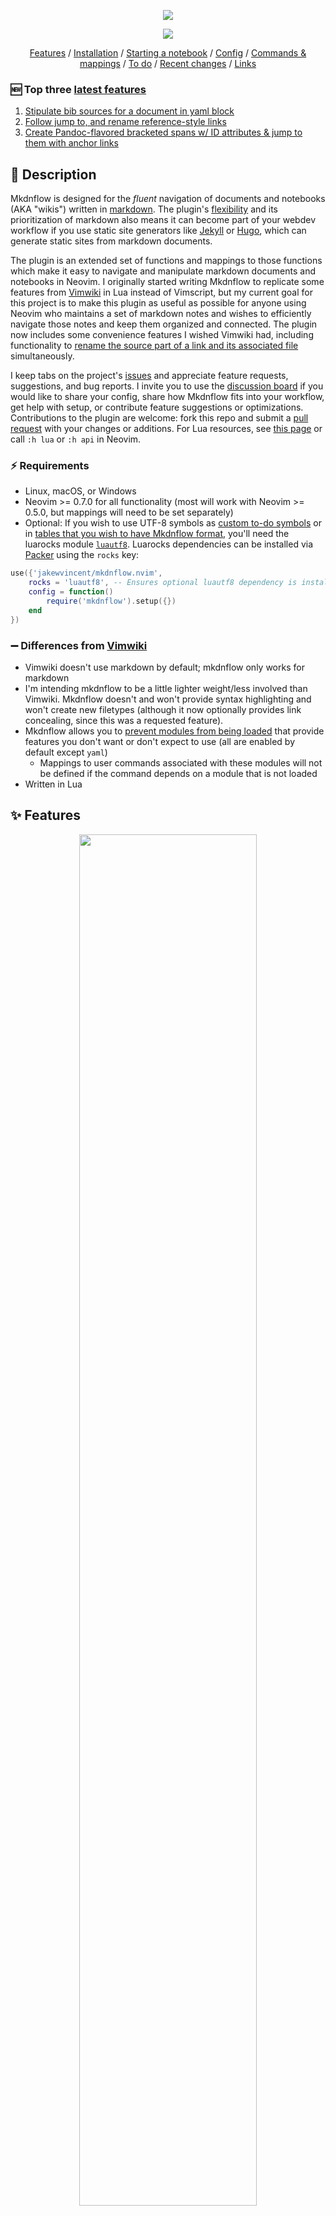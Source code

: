 <p align=center>
<img src="assets/logo/mkdnflow_logo.png">
</p>
<p align=center><img src="https://camo.githubusercontent.com/dba3dd4ec5c0640974a4dad6acdef2e5fe9ef9eee3160ff309aa40dcb091b956/68747470733a2f2f696d672e736869656c64732e696f2f62616467652f6c75612d2532333243324437322e7376673f267374796c653d666c6174266c6f676f3d6c7561266c6f676f436f6c6f723d7768697465"></p>
<p align=center>
   <a href="#-features">Features</a> / <a href="#-installation-and-usage">Installation</a> / <a href="#-starting-a-notebook">Starting a notebook</a> / <a href="#%EF%B8%8F-configuration">Config</a> / <a href="#-commands-and-default-mappings">Commands & mappings</a> / <a href="#%EF%B8%8F-to-do">To do</a> / <a href="#-recent-changes">Recent changes</a> / <a href="#-links">Links</a>
</p>

### 🆕 Top three [latest features](#-recent-changes)
1. [Stipulate bib sources for a document in yaml block](#-yaml-block-parsing)
2. [Follow jump to, and rename reference-style links](#markdown-or-wiki-link-styles)
3. [Create Pandoc-flavored bracketed spans w/ ID attributes & jump to them with anchor links](#create-customize-and-destroy-links)

## 📝 Description

Mkdnflow is designed for the *fluent* navigation of documents and notebooks (AKA "wikis") written in [markdown](https://markdownguide.org). The plugin's [flexibility](#customizable-link-interpretation) and its prioritization of markdown also means it can become part of your webdev workflow if you use static site generators like [Jekyll](https://jekyllrb.com) or [Hugo](https://gohugo.io), which can generate static sites from markdown documents.

The plugin is an extended set of functions and mappings to those functions which make it easy to navigate and manipulate markdown documents and notebooks in Neovim. I originally started writing Mkdnflow to replicate some features from [Vimwiki](https://github.com/vimwiki/vimwiki) in Lua instead of Vimscript, but my current goal for this project is to make this plugin as useful as possible for anyone using Neovim who maintains a set of markdown notes and wishes to efficiently navigate those notes and keep them organized and connected. The plugin now includes some convenience features I wished Vimwiki had, including functionality to [rename the source part of a link and its associated file](#rename-link-sources-and-files-simultaneously) simultaneously.

I keep tabs on the project's [issues](https://github.com/jakewvincent/mkdnflow.nvim/issues) and appreciate feature requests, suggestions, and bug reports. I invite you to use the [discussion board](https://github.com/jakewvincent/mkdnflow.nvim/discussions) if you would like to share your config, share how Mkdnflow fits into your workflow, get help with setup, or contribute feature suggestions or optimizations. Contributions to the plugin are welcome: fork this repo and submit a [pull request](https://github.com/jakewvincent/mkdnflow.nvim/pulls) with your changes or additions. For Lua resources, see [this page](https://neovim.io/doc/lua-resources/) or call `:h lua` or `:h api` in Neovim.

### ⚡ Requirements

* Linux, macOS, or Windows
* Neovim >= 0.7.0 for all functionality (most will work with Neovim >= 0.5.0, but mappings will need to be set separately)
* Optional: If you wish to use UTF-8 symbols as [custom to-do symbols](#to_do-dictionary-like-table) or in [tables that you wish to have Mkdnflow format](#tables-dictionary-like-table), you'll need the luarocks module [`luautf8`](https://luarocks.org/modules/xavier-wang/luautf8). Luarocks dependencies can be installed via [Packer](#initlua) using the `rocks` key:

```lua
use({'jakewvincent/mkdnflow.nvim',
    rocks = 'luautf8', -- Ensures optional luautf8 dependency is installed
    config = function()
        require('mkdnflow').setup({})
    end
})
```

### ➖ Differences from [Vimwiki](https://github.com/vimwiki/vimwiki)

* Vimwiki doesn't use markdown by default; mkdnflow only works for markdown
* I'm intending mkdnflow to be a little lighter weight/less involved than Vimwiki. Mkdnflow doesn't and won't provide syntax highlighting and won't create new filetypes (although it now optionally provides link concealing, since this was a requested feature).
* Mkdnflow allows you to [prevent modules from being loaded](#modules-dictionary-like-table) that provide features you don't want or don't expect to use (all are enabled by default except `yaml`)
    * Mappings to user commands associated with these modules will not be defined if the command depends on a module that is not loaded
* Written in Lua

## ✨ Features

<p align=center>
<a href="https://user-images.githubusercontent.com/45184202/166573700-62cdec3b-a13f-4f9e-9d72-ab2650205042.mp4"><img src="assets/demo/demo.mp4.png" width="75%"></a>
</p>

### Markdown or wiki link styles
* See [links config](#links-dictionary-like-table)
* Markdown link formats recognized:
    * Standard style: `[name](source)`
    * 🆕 [Reference style](https://www.markdownguide.org/basic-syntax#reference-style-links):
        * `[name][label]` followed anywhere in the file by `[label]: source`, where `label` is an integer
        * `source` can optionally be surrounded by `<` and `>`
        * `source` can optionally be followed by a title, following any of the formats specified [here](https://www.markdownguide.org/basic-syntax#reference-style-links)
* Wiki link formats recognized:
    * Source-only wiki links: `[[source]]`
    * Source-left, name-right wiki links: `[[source|name]]`
* Conceal link sources for either link type by enabling conceal in [your config](#-configuration)
    * Markdown-style links are shortened from `[Link](source.md)` to `Link`
    * Wiki-style links are shortened from `[[source|Link]]` to `Link` or from `[[source]]` to `source`
    * NOTE: If you are using the [recently split treesitter parsers for markdown](https://github.com/nvim-treesitter/nvim-treesitter#supported-languages), you do not need to enable conceal through mkdnflow--if you are using markdown-style links. Just make sure you have `markdown` and `markdown_inline` installed and enabled in markdown filetypes, and in your `.vimrc` or `init.lua`, enable conceal (`set conceallevel=2` or `vim.wo.conceallevel = 2`).

### Follow links and citations
* `<CR>` on various kinds of links to "follow" them:
    * `.md` links open in the current window
    * Absolute links or `.md` links relative to home open in the current window but are interpreted with absolute perspective (e.g. `[File](/home/user/file.md)`/`[File](C:\Users\user\file.md)` on Windows, or `[File](~/Documents/file.md)`)
    * Links to a file prefixed with `file:` (e.g. `[My Xournal notes](file:notes.xopp)`) open with the system's default program for that filetype
    * Links to URLs are opened in the default browser
    * Anchor links to headings (🆕 or bracketed spans) in the current file will trigger a jump to that heading or bracketed span.
        * Bracketed spans can have arbitrary ID attributes; if multiple bracketed spans in a file have the same ID attribute, the first will be jumped to. If a bracketed span's ID attribute is identical to that of a heading, the bracketed span will be prioritized since it is explicitly labeled.
        * Headings must start with a hash, and the source part of the anchor link must look like the heading with (a) any spaces between the last hash mark and the beginning of the heading text removed, (b) all other spaces converted to a dash, (c) non-alphanumeric characters removed, (d) strings of multiple hashes converted into a single hash, and (e) all upper-case characters converted to lower-case characters. For example:
            * `## Bills to pay` will be jumped to if the path in the anchor link is `#bills-to-pay`
            * `#### Groceries/other things to buy` will be jumped to if the path in the anchor link is `#groceriesother-things-to-buy`
    * Links to markdown files that include an anchor (e.g. `[Link](grocery_list.md#produce)`) will open the file in the current window and jump to a bracketed span or heading matching the `#` attribute
    * Following a link to a directory (e.g. another notebook) will open a dialogue for you to select which file in the directory to open in the current window
* `<CR>` on citations to open associated files or websites (e.g. `@Chomsky1957`, with or without brackets around it)
    * Specify a path to a [.bib](http://www.bibtex.org/Format/) file in [your config](#default_path-string)—or if `perspective.priority` is `root`, simply place your bib files to be searched in your notebook's root directory.
    * Files are prioritized. If no file is found associated with the citation key, a URL associated with it will be opened. If no URL is found, a DOI is opened. If no DOI is found, whatever is in the `howpublished` field is opened.
    * 🔥 Hot tip: make reaching your contacts via work messaging apps (e.g. Slack) easier by keeping a bib file that associates your contacts' messaging handles with the URL for your direct message thread with that contact. For instance, if you [point the plugin to a bib file](#default_bib_path-string) with the following entry, `<CR>`ing on `@dschrute` in a markdown document would take you to the associated Slack thread.

```bib
@misc{dschrute,
    url={https://dundermifflin.slack.com/archives/P07BFJD82}
}
```

### Customizable link interpretation
* Specify what perspective the plugin-should take when interpreting links to files. There are [three options](#perspective-dictionary-like-table):
    1. Interpret links relative to the first-opened file (default behavior; similar to #3 if your first-opened file is always in the root directory)
    2. Interpret links relative to the file open in the current buffer
    3. Interpret links relative to the root directory of the notebook that the file in the current buffer is a part of. To enable this functionality, set `perspective.priority` to `root` in your config, and pass a file as the value of `perspective.root_tell`. The _tell_ is the name of a single file that can be used to identify the root directory (e.g. `index.md`, `.git`, `.root`, `.wiki_root`, etc.). See [the default config](#%EF%B8%8F-configuration) for how to configure the `perspective` table.
    * Override any of the above settings by specifying a link to a markdown file with an absolute path (one that starts with `/` or `~/`). Links within this file will still receive the relative interpretation, so this is best for references out of the project directory to markdown files without their own dependencies (unless those dependencies are within the project directory).
* Keep your files organized **and** your links simple by customizing link interpretation using an [implicit transformation function](#links-dictionary-like-table).

### Create, customize, and destroy links
* `<CR>` on word under cursor or visual selection to create a notebook-internal link
    * Customizable path text transformations (by default, text is converted to lowercase, spaces are converted to dashes, and the date in YYYY-MM-DD format is prefixed to the filename, separated by an underscore). See the description of the [`links`](#links-dictionary-like-table) config key for customization instructions.
* `<M-CR>` (Alt-Enter) when your cursor is anywhere in a link to destroy it (replace it with the text in [...])
* Create an anchor link if the visual selection starts with `#` 
* 🆕 Tag visually selected spans of text (mapped to `<M-CR>` in visual mode) using the style specified in the [Pandoc `bracketed_spans` extension](https://pandoc.org/MANUAL.html#extension-bracketed_spans) (ID must be assigned with the ID selector—i.e. `#`): `[This is a span]{#important-span}`.
* Create a web link if what's under the cursor is a URL (and move the cursor to enter the link name)
* `ya` on a heading (🆕 or bracketed span) to add a formatted anchor link for the heading to the default register (ready to paste in the current window)
    * `yfa` to do the same, but adding the absolute path of the file before the anchor (for pasting in another buffer)
* Customize how link sources are generated from text using a custom explicit transformation function
    * Adding the following to your setup would result in a link that looks like the following: `[Some text the link was created from](sometextthelinkwascreatedfrom.md)`

```lua
require('mkdnflow').setup({
    links = {
        transform_explicit = function(text)
            -- Make lowercase, remove spaces, and reverse the string
            return string.lower(text:gsub(' ', ''))
        end
    }
})
```

### Jump to links, headings
* `<Tab>` and `<S-Tab>` jump to the next and previous links in the file 
* `]]` and `[[` jump to the next and previous headings in the file
* "Wrap" back to the beginning/end of the file when jumping with a [config setting](#wrap-boolean)

### Create missing directories
* If a link goes to a file in a directory that doesn't exist, it can optionally [be created](#create_dirs-boolean)

### Rename link sources and files simultaneously
* Use built-in dialog triggered by `MkdnMoveSource` (mapped to `<F2>` by default) to rename a link's source *and rename/move the linked file* simultaneously
    * [Perspective](#customizable-link-interpretation), [implicit extensions](#links-dictionary-like-table), and custom [implicit transformations](#links-dictionary-like-table) are all taken into account when moving the linked file
    * The dialog will confirm the details of the changes for you to approve/reject before taking any action
    * 🆕 When a reference-style link is renamed, the reference line will be found and renamed accordingly without moving the cursor

### Backward and forward navigation through buffers
* `<BS>` to go **backward** (to the previous file/buffer opened in the current window, like clicking the back button in a web browser)
* `<Del>` to go **forward** (to the subsequent file/buffer opened in the current window, like clicking the forward button in a web browser)

### Keybindings
* Easy-to-remember [default keybindings](#-commands-and-default-mappings) that activate only in markdown files (and/or other filetypes you specify in the `filetypes` config table)
* [Customize keybindings](#mappings-dictionary-like-table) individually or [disable them altogether](#modules-dictionary-like-table) by disabling the `maps` module)

### Manipulate headings
* Increase/decrease heading levels (mapped to `+`/`-` by default). **Note**: *Increasing* the heading means increasing it in importance (i.e. making it bigger or more prominent when converted to HTML and rendered in a browser), which counterintuitively means *removing* a hash symbol.

### Section folding
* 🆕 Fold a section using `<CR>` in normal mode if the cursor is on the heading of the section
    * Unfold a folded section using `<CR>` or `<leader>F` (both are default mappings; the former maps to a wrapper function that will follow links if the cursor is not on a fold or section heading; the latter is mapped specifically to `:MkdnUnfoldSection<CR>`)
    * If you wish to create a link in a heading (normally done with `<CR>`), you'll need to do so by making a visual selection of the text you wish to create a link from and then hitting `<CR>`, or otherwise disabling the mapping for `MkdnEnter` and mapping `MkdnFollowLink` to `<CR>` in visual and normal modes.
* 🆕 Fold the section the cursor is currently in—even if the cursor is not on the heading—using `<leader>f`

### Lists
* Toggle the status of a to-do list item on the current line (mapped to `<C-Space>` by default). Using the default settings, toggling will result in the following changes. To-do symbols [can be customized](#to_do-dictionary-like-table) (make sure to use the [luautf8 luarock dependency](#if-you-wish-to-use-custom-utf-8-to-do-symbols-add-the-luautf8-luarock-dependency) if you want to use utf8 to-do symbols).
    * `* [ ] ...` → `* [-] ...`
    * `* [-] ...` → `* [X] ...`
    * `* [X] ...` → `* [ ] ...`
* Toggle multiple to-do items at once by selecting the lines to toggle in (simple) visual mode (mapped to `<C-Space>` by default)
* Create to-do items from plain unordered or ordered lists by toggling a non-to-do-list item (`<C-Space>` by default)
* Automatically update any parent to-dos when child to-dos are toggled.
    * When all child to-dos have been marked complete, the parent is marked complete
    * When at least one child to-do has been marked in-progress, the parent to-do is marked in-progress
    * When a parent to-do is marked complete and one child to-do is reverted to not-yet-started or in-progress, the parent to-do is marked in-progress
    * When a parent to-do is marked complete or in-progress and all child to-dos have been reverted to not-yet-started, the parent to-do is marked not-yet-started.
* Update numbering for the list the cursor is currently on
    * `<leader>nn` (default mapping) or `:MkdnUpdateNumbering 0<CR>`, e.g., if you want to start numbering at 0
* Smart(er) behavior when `<CR>`ing in lists (NOTE: currently not enabled by default. See below.)
    * NOTE: The following functionality is disabled by default in case some find it intrusive. To enable the functionality, remap `<CR>` in insert mode (see the following code block).
    * In unordered lists: Add another bullet on the next line, unless the current list item is empty, in which case it will be erased
    * In ordered lists: Add another item on the next line (keeping numbering updated), unless the current item is empty, in which case it will be erased
    * In unordered and ordered to-do lists: Add another to-do item on the next line, unless the current to-do is empty, in which case it will be replaced with a simple (non-to-do) list item
    * Automatically indent a new list item when the current one ends in a colon
    * Demote empty indented list items by reducing the indentation by one level
* Add new list items using the list type of the current line without any of the fancy stuff listed above (see [MkdnExtendList](#-commands-and-default-mappings))

```lua
require('mkdnflow').setup({
    mappings = {
        MkdnEnter = {{'i', 'n', 'v'}, '<CR>'} -- This monolithic command has the aforementioned
            -- insert-mode-specific behavior and also will trigger row jumping in tables. Outside
            -- of lists and tables, it behaves as <CR> normally does.
        -- MkdnNewListItem = {'i', '<CR>'} -- Use this command instead if you only want <CR> in
            -- insert mode to add a new list item (and behave as usual outside of lists).
    }
})
```

### Tables
* 🆕 Create a markdown table of `x` columns and `y` rows with `:MkdnTable x y`. Table headers are added automatically; to exclude headers, use `:MkdnTable x y noh`
* 🆕 Format existing tables with `:MkdnTableFormat`
    * Make sure you have the `luautf8` rock installed if you want to format tables containing non-ascii symbols!
* 🆕 Jump forward and backward between cells (mapped to `<Tab>` and `<S-Tab>` in insert mode by default)
* 🆕 Jump forward and backward between rows (the latter is mapped to `<M-CR>` in insert mode by default; jumping forward is not mapped to anything by default; see `MkdnEnter` or `MkdnTableNextRow` in [default mappings](#-commands-and-default-mappings))
* 🆕 Optionally trim extra whitespace from a cell when formatting (see [config options](#-configuration))
* 🆕 Optionally disable formatting when moving cells
* 🆕 Add new rows or columns (before or after the current row/cell; see [default mappings](#-commands-and-default-mappings))

<p align=center><strong>More coming soon! I use this plugin daily for work have been regularly adding new features for my use cases. Please share ideas and feature requests by <a href="https://github.com/jakewvincent/mkdnflow.nvim/issues">creating an issue</a>.</strong></p>

### 🆕 Disable unused modules
* Individually disable any of the modules that enable all of the above functionality (see [`modules` config option descriptions](#modules-dictionary-like-table))
    * Prevents the module from being loaded (rather than simply disabling the functionality the module provides)
    * Disabling a module prevents mappings to commands that are dependent on that module from being defined

### 🆕 YAML block parsing
* Use YAML blocks at the very top of a markdown document to specify certain settings on a by-file basis:
    * Paths to bib files (must be absolute paths):
        * Specify as a string or a list (see examples of each below)

Specify one bib source:
```markdown
---
bib: /home/user/Documents/Library/library.bib
---
```

Specify multiple bib sources:
```markdown
---
bib:
  - /home/user/Documents/Library/library.bib
  - /home/user/Projects/special_project/refs.bib
---
```

## 📦 Installation and usage

### init.lua
<details>
<summary>Install with Packer</summary><p>

```lua
use({'jakewvincent/mkdnflow.nvim',
     config = function()
        require('mkdnflow').setup({
            -- Config goes here; leave blank for defaults
        })
     end
})
```

#### If you wish to use custom UTF-8 to-do symbols, add the luautf8 luarock dependency

```lua
use({'jakewvincent/mkdnflow.nvim',
     rocks = 'luautf8',
     config = function()
        require('mkdnflow').setup({
            -- Config goes here; leave blank for defaults
        })
     end
})
```

</p></details>

<details>
<summary>Install with Paq</summary><p>

```lua
require('paq')({
    -- Your other plugins;
    'jakewvincent/mkdnflow.nvim';
    -- Your other plugins;
})

-- Include the setup function somewhere else in your init.lua/vim file, or the
-- plugin won't activate itself:

require('mkdnflow').setup({
    -- Config goes here; leave blank for defaults
})
```

</p></details>

### init.vim
<details>
<summary>Install with Vim-Plug, NeoBundle, Vundle, Pathogen, or Dein</summary><p>

```vim
" Vim-Plug
Plug 'jakewvincent/mkdnflow.nvim'

" NeoBundle
NeoBundle 'jakewvincent/mkdnflow.nvim'

" Vundle
Bundle 'jakewvincent/mkdnflow.nvim'

" Pathogen
git clone https://github.com/jakewvincent/mkdnflow.nvim.git ~/.vim/bundle/mkdownflow.nvim

" Dein
call dein#add('jakewvincent/mkdnflow.nvim')

" Include the setup function somewhere else in your init.vim file, or the
" plugin won't activate itself:
lua << EOF
require('mkdnflow').setup({
    -- Config goes here; leave blank for defaults
})
EOF
```

</p></details>

### ❗ Caveats/warnings

All functionality of the plugin should now work on all operating systems, including Windows! However, since I don't use Windows on my daily driver, there may be edge cases that cause trouble. Please file an issue if anything comes up.

### 🏁 Starting a notebook

As long as you successfully installed Mkdnflow, you don't need to do anything special to start using the plugin. All of the plugin's features will be enabled for any markdown file (or for any filetype you specify under the `filetypes` config key). If you would like to start a notebook (AKA "wiki"), first create a directory for it. If you're using Neovim in the terminal, simply enter `nvim index.md` and start writing. I suggest using `index.md` as a landing page/table of contents that contains links to all other notes in your notebook. If you use such a landing page, try setting `perspective.priority` in your Mkdnflow config to `'root'` and your `perspective.root_tell` to `'index.md'` so that Mkdnflow can identify your notebook's root directory and reliably interpret links relative to this directory.

## ⚙️ Configuration

Currently, the setup function uses the defaults shown below. See the descriptions and non-default options in the [section below the following block](#config-descriptions). **To use these defaults, simply pass no arguments setup function:** `require('mkdnflow').setup()`. To change these settings, specify new values for any of them them in the setup function.

```lua
-- ** DEFAULT SETTINGS; TO USE THESE, PASS NO ARGUMENTS TO THE SETUP FUNCTION **
require('mkdnflow').setup({
    modules = {
        bib = true,
        buffers = true,
        conceal = true,
        cursor = true,
        folds = true,
        links = true,
        lists = true,
        maps = true,
        paths = true,
        tables = true,
        yaml = false
    },
    filetypes = {md = true, rmd = true, markdown = true},
    create_dirs = true,             
    perspective = {
        priority = 'first',
        fallback = 'current',
        root_tell = false,
        nvim_wd_heel = true
    },    
    wrap = false,
    bib = {
        default_path = nil,
        find_in_root = true
    },
    silent = false,
    links = {
        style = 'markdown',
        conceal = false,
        context = 0,
        implicit_extension = nil,
        transform_implicit = false,
        transform_explicit = function(text)
            text = text:gsub(" ", "-")
            text = text:lower()
            text = os.date('%Y-%m-%d_')..text
            return(text)
        end
    },
    to_do = {
        symbols = {' ', '-', 'X'},
        update_parents = true,
        not_started = ' ',
        in_progress = '-',
        complete = 'X'
    },
    tables = {
        trim_whitespace = true,
        format_on_move = true,
        auto_extend_rows = false,
        auto_extend_cols = false
    },
    yaml = {
        bib = { override = false }
    },
    mappings = {
        MkdnEnter = {{'n', 'v'}, '<CR>'},
        MkdnTab = false,
        MkdnSTab = false,
        MkdnNextLink = {'n', '<Tab>'},
        MkdnPrevLink = {'n', '<S-Tab>'},
        MkdnNextHeading = {'n', ']]'},
        MkdnPrevHeading = {'n', '[['},
        MkdnGoBack = {'n', '<BS>'},
        MkdnGoForward = {'n', '<Del>'},
        MkdnFollowLink = false, -- see MkdnEnter
        MkdnDestroyLink = {'n', '<M-CR>'},
        MkdnTagSpan = {'v', '<M-CR>'},
        MkdnMoveSource = {'n', '<F2>'},
        MkdnYankAnchorLink = {'n', 'ya'},
        MkdnYankFileAnchorLink = {'n', 'yfa'},
        MkdnIncreaseHeading = {'n', '+'},
        MkdnDecreaseHeading = {'n', '-'},
        MkdnToggleToDo = {{'n', 'v'}, '<C-Space>'},
        MkdnNewListItem = false,
        MkdnNewListItemBelowInsert = {'n', 'o'},
        MkdnNewListItemAboveInsert = {'n', 'O'},
        MkdnExtendList = false,
        MkdnUpdateNumbering = {'n', '<leader>nn'},
        MkdnTableNextCell = {'i', '<Tab>'},
        MkdnTablePrevCell = {'i', '<S-Tab>'},
        MkdnTableNextRow = false,
        MkdnTablePrevRow = {'i', '<M-CR>'},
        MkdnTableNewRowBelow = {'n', '<leader>ir'},
        MkdnTableNewRowAbove = {'n', '<leader>iR'},
        MkdnTableNewColAfter = {'n', '<leader>ic'},
        MkdnTableNewColBefore = {'n', '<leader>iC'},
        MkdnFoldSection = {'n', '<leader>f'},
        MkdnUnfoldSection = {'n', '<leader>F'}
    }
})
```

### Config descriptions
#### `modules` (dictionary-like table)
* Most modules are enabled by default:
    * `modules.bib` (required for [parsing bib files](#follow-links-and-citations) and [following citations](#follow-links-and-citations))
    * `modules.buffers` (required for [backward and forward navigation through buffers](#backward-and-forward-navigation-through-buffers))
    * `modules.conceal` (required if you wish to enable [link concealing](#markdown-or-wiki-link-styles); note that you must declare [`links.conceal` as `true`](#links-dictionary-like-table) in addition to leaving this module enabled [it is enabled by default] if you wish to conceal links)
    * `modules.cursor` (required for [jumping to links and headings](#jump-to-links-headings); [yanking anchor links](#create-customize-and-destroy-links))
    * `modules.folds` (required for [folding by section](#section-folding))
    * `modules.links` (required for [creating and destroying links](#create-customize-and-destroy-links) and [following links](#follow-links-and-citations))
    * `modules.lists` (required for [manipulating lists, toggling to-do list items, etc.](#lists))
    * `modules.maps` (required for [setting mappings via the mappings table](#keybindings); set to `false` if you wish to set mappings outside of the plugin)
    * `modules.paths` (required for [link interpretation](#customizable-link-interpretation) and [following links](#follow-links-and-citations))
    * `modules.tables` (required for [table navigation and formatting](#tables))
* Modules not enabled by default:
    * `modules.yaml` (required for parsing yaml blocks)

#### `create_dirs` (boolean)
* `true`: Directories referenced in a link will be (recursively) created if they do not exist
* `false` No action will be taken when directories referenced in a link do not exist. Neovim will open a new file, but you will get an error when you attempt to write the file.

#### `perspective` (dictionary-like table)
* `perspective.priority` (string): Specifies the priority perspective to take when interpreting link paths
    * `'first'`: Links will be interpreted relative to the first-opened file (when the current instance of Neovim was started)
    * `'current'`: Links will be interpreted relative to the current file
    * `'root'`: Links will be interpreted relative to the root directory of the current notebook (requires `perspective.root_tell` to be specified)
    * `'nvim_wd_heel'`: Changes in perspective will be reflected in the nvim working directory. (In other words, the working directory will "heel" to the plugin's perspective.) This helps ensure (at least) that path completions (if using a completion plugin with support for paths) will be accurate and usable.
* `perspective.fallback` (string): Specifies the backup perspective to take if priority isn't possible (e.g. if it is `'root'` but no root directory is found)
    * `'first'`: (see above)
    * `'current'`: (see above)
    * `'root'`: (see above)
* `perspective.root_tell` (string or boolean)
    * `'<any file name>'`: Any arbitrary filename by which the plugin can uniquely identify the root directory of the current notebook. If `false` is used instead, the plugin will never search for a root directory, even if `perspective.priority` is set to `root`.

#### `filetypes` (dictionary-like table)
* `<any arbitrary filetype extension>` (boolean value)
    * `true`: A matching extension will enable the plugin's functionality for a file with that extension

Note: This functionality references the file's extension. It does not rely on Neovim's filetype recognition. The extension must be provided in lower case because the plugin converts file names to lowercase. Any arbitrary extension can be supplied. Setting an extension to `false` is the same as not including it in the list.

#### `wrap` (boolean)
* `true`: When jumping to next/previous links or headings, the cursor will continue searching at the beginning/end of the file
* `false`: When jumping to next/previous links or headings, the cursor will stop searching at the end/beginning of the file

#### `bib` (dictionary-like table)
* `bib.default_path` (string or `nil`): Specifies a path to a default .bib file to look for citation keys in (need not be in root directory of notebook)
* `bib.find_in_root` (boolean)
    * `true`: When `perspective.priority` is also set to `root` (and a root directory was found), the plugin will search for bib files to reference in the notebook's top-level directory. If `bib.default_path` is also specified, the default path will be appended to the list of bib files found in the top level directory so that it will also be searched.
    * `false`: The notebook's root directory will not be searched for bib files.

#### `silent` (boolean)
* `true`: The plugin will not display any messages in the console except compatibility warnings related to your config
* `false`: The plugin will display messages to the console (all messages from the plugin start with ⬇️ )

#### `links` (dictionary-like table)
* `links.style` (string)
    * `'markdown'`: Links will be expected in the standard markdown format: `[<title>](<source>)`
    * `'wiki'`: Links will be expected in the unofficial wiki-link style, specifically the [title-after-pipe format](https://github.com/jgm/pandoc/pull/7705): `[[<source>|<title>]]`.
* `links.conceal` (boolean)
    * `true`: Link sources and delimiters will be concealed (depending on which link style is selected)
    * `false`: Link sources and delimiters will not be concealed by mkdnflow
* `links.context` (number)
    * `0` (default): When following or jumping to links, assume no link will be split over multiple lines
    * `n` : When following or jumping to links, consider `n` lines before and after a given line (useful if you ever permit links to be interrupted by a hard line break)
* `links.implicit_extension` (string)
    * `<any extension>`: A string that instructs the plugin (a) how to _interpret_ links to files that do not have an extension, and (b) that new links should be created without an explicit extension
* `links.transform_explicit` (function or `false`): A function that transforms the text to be inserted as the source/path of a link when a link is created. Anchor links are not currently customizable. If you want all link paths to be explicitly prefixed with the year, for instance, and for the path to be converted to uppercase, you could provide the following function under this key. (FYI: The previous functionality specified under the `prefix` key has been migrated here to provide greater flexibility.)

```lua
function(input)
    return(string.upper(os.date('%Y-')..input))
end
```

* `links.transform_implicit` (function or `false`): A function that transforms the path of a link immediately before interpretation. It does not transform the actual text in the buffer but can be used to modify link interpretation. For instance, link paths that match a date pattern can be opened in a `journals` subdirectory of your notebook, and all others can be opened in a `pages` subdirectory, using the following function:

```lua
function(input)
    if input:match('%d%d%d%d%-%d%d%-%d%d') then
        return('journals/'..input)
    else
        return('pages/'..input)
    end
end
```

#### `to_do` (dictionary-like table)
* `to_do.symbols` (array-like table): A list of symbols (each no more than one character) that represent to-do list completion statuses. `MkdnToggleToDo` references these when toggling the status of a to-do item. Three are expected: one representing not-yet-started to-dos (default: `' '`), one representing in-progress to-dos (default: `-`), and one representing complete to-dos (default: `X`).
    * NOTE: Native Lua support for UTF-8 characters is limited, so in order to ensure all functionality works as intended if you are using non-ascii to-do symbols, you'll need to install the luarocks module "luautf8".
* `to_do.update_parents` (boolean): Whether parent to-dos' statuses should be updated based on child to-do status changes performed via `MkdnToggleToDo`
    * `true` (default): Parent to-do statuses will be inferred and automatically updated when a child to-do's status is changed
    * `false`: To-do items can be toggled, but parent to-do statuses (if any) will not be automatically changed
* The following entries can be used to stipulate which symbols shall be used when updating a parent to-do's status when a child to-do's status is changed. These are **not required**: if `to_do.symbols` is customized but these options are not provided, the plugin will attempt to infer what the meanings of the symbols in your list are by their order. For example, if you set `to_do.symbols` as `{' ', '⧖', '✓'}`, `' '` will be assiged to `to_do.not_started`, '⧖' will be assigned to `to_do.in_progress`, etc. If more than three symbols are specified, the first will be used as `not_started`, the second will be used as `in_progress`, and the last will be used as `complete`. If two symbols are provided (e.g. `' ', '✓'`), the first will be used as both `not_started` and `in_progress`, and the second will be used as `complete`.
    * `to_do.not_started` (string): Stipulates which symbol represents a not-yet-started to-do
    * `to_do.in_progress` (string):  Stipulates which symbol represents an in-progress to-do
    * `to_do.complete` (string):  Stipulates which symbol represents a complete to-do

#### `tables` (dictionary-like table)
* `tables.trim_whitespace` (boolean): Whether extra whitespace should be trimmed from the end of a table cell when a table is formatted (default: `true`)
* `tables.format_on_move` (boolean): Whether tables should be formatted each time the cursor is moved via MkdnTable{Next/Prev}{Cell/Row} (default: `true`)
* `tables.auto_extend_rows` (boolean): Whether calling `MkdnTableNextRow` when the cursor is in the last row should add another row instead of leaving the table (default: `false`)
* `tables.auto_extend_cols` (boolean): Whether calling `MkdnTableNextCol` when the cursor is in the last cell should add another column instead of jumping to the first cell of the next row (default: `false`)

#### `yaml` (dictionary-like table)
* `yaml.bib` (dictionary-like table)
    * `yaml.bib.override` (boolean): Whether or not a bib path specified in a yaml block should be the only source considered for bib references in that file (default: `false`)

#### `mappings` (dictionary-like table)
* `mappings.<name of command>` (array-like table or `false`)
    * `mappings.<name of command>[1]` string or array table representing the mode (or array of modes) that the mapping should apply in (`'n'`, `'v'`, etc.)
    * `mappings.<name of command>[2]` string representing the keymap (e.g. `'<Space>'`)
    * set `mappings.<name of command> = false` to disable default mapping without providing a custom mapping

Note: `<name of command>` should be the name of a commands defined in `mkdnflow.nvim/plugin/mkdnflow.lua` (see :h Mkdnflow-commands for a list).

### 👍 Recommended vim settings

I recommended turning on `autowriteall` in Neovim *for markdown filetypes*. This will ensure that changes to buffers are saved when you navigate away from that buffer, e.g. by following a link to another file. See `:h awa`. If you have `hidden` enabled or if a buffer is hidden by `bufhidden`, you may need to use the second option (thanks, @vandalt).

```lua
-- If you have an init.lua
vim.api.nvim_create_autocmd("FileType", {pattern = "markdown", command = "set awa"})
-- Use the following if your buffer is set to become hidden
--vim.api.nvim_create_autocmd("BufLeave", {pattern = "*.md", command = "silent! wall"})
```

```vim
" If you have an init.vim
autocmd FileType markdown set autowriteall
" Use the following if your buffer is set to become hidden
autocmd BufLeave *.md silent! wall
```

### ❕ Commands and default mappings

These default mappings can be disabled; see [Configuration](#%EF%B8%8F-configuration). Commands with no mappings trigger functions that are called by the functions with mappings, but I've given them a command name so you can use them as independent functions if you'd like to.

| Keymap       | Mode      | Command                           | Description                                                                                                                                                                                                                                                                                                                                                                                                                                                                                                                                                                                                                                                                         |
| ------------ | --------- | --------------------------------- | ----------------------------------------------------------------------------------------------------------------------------------------------------------------------------------------------------------------------------------------------------------------------------------------------------------------------------------------------------------------------------------------------------------------------------------------------------------------------------------------------------------------------------------------------------------------------------------------------------------------------------------------------------------------------------------- |
| `<CR>`       | n, v(, i) | `:MkdnEnter<CR>`                  | Triggers a wrapper function which will (a) infer your editor mode, and then if in normal or visual mode, either follow a link, create a new link from the word under the cursor or visual selection, or fold a section (if cursor is on a section heading); if in insert mode, it will create a new list item (if cursor is in a list), go to the next row in a table (if cursor is in a table), or behave normally (if cursor is not in a list or a table) NOTE: There is no insert-mode mapping for this command by default since some may find its effects intrusive. To enable the insert-mode functionality, add to the mappings table: `MkdnEnter = {{'i', 'n', 'v'}, '<CR>}` |
| `<Tab>`      | n         | `:MkdnNextLink<CR>`               | Move cursor to the beginning of the next link (if there is a next link)                                                                                                                                                                                                                                                                                                                                                                                                                                                                                                                                                                                                             |
| `<S-Tab>`    | n         | `:MkdnPrevLink<CR>`               | Move the cursor to the beginning of the previous link (if there is one)                                                                                                                                                                                                                                                                                                                                                                                                                                                                                                                                                                                                             |
| `]]`         | n         | `:MkdnNextHeading<CR>`            | Move the cursor to the beginning of the next heading (if there is one)                                                                                                                                                                                                                                                                                                                                                                                                                                                                                                                                                                                                              |
| `[[`         | n         | `:MkdnPrevHeading<CR>`            | Move the cursor to the beginning of the previous heading (if there is one)                                                                                                                                                                                                                                                                                                                                                                                                                                                                                                                                                                                                          |
| `<BS>`       | n         | `:MkdnGoBack<CR>`                 | Open the historically last-active buffer in the current window                                                                                                                                                                                                                                                                                                                                                                                                                                                                                                                                                                                                                      |
| `<Del>`      | n         | `:MkdnGoForward<CR>`              | Open the buffer that was historically navigated away from in the current window                                                                                                                                                                                                                                                                                                                                                                                                                                                                                                                                                                                                     |
| --           | --        | `:MkdnFollowLink<CR>`             | Open the link under the cursor, creating missing directories if desired, or if there is no link under the cursor, make a link from the word under the cursor                                                                                                                                                                                                                                                                                                                                                                                                                                                                                                                        |
| `<M-CR>`     | n         | `:MkdnDestroyLink<CR>`            | Destroy the link under the cursor, replacing it with just the text from [...]                                                                                                                                                                                                                                                                                                                                                                                                                                                                                                                                                                                                       |
| `<M-CR>`     | v         | `:MkdnTagSpan<CR>`                | Tag a visually-selected span of text with an ID, allowing it to be linked to with an anchor link                                                                                                                                                                                                                                                                                                                                                                                                                                                                                                                                                                                    |
| `<F2>`       | n         | `:MkdnMoveSource<CR>`             | Open a dialog where you can provide a new source for a link and the plugin will rename and move the associated file on the backend (and rename the link source)                                                                                                                                                                                                                                                                                                                                                                                                                                                                                                                     |
| `ya`         | n         | `:MkdnYankAnchorLink<CR>`         | Yank a formatted anchor link (if cursor is currently on a line with a heading)                                                                                                                                                                                                                                                                                                                                                                                                                                                                                                                                                                                                      |
| `yfa`        | n         | `:MkdnYankFileAnchorLink<CR>`     | Yank a formatted anchor link with the filename included before the anchor (if cursor is currently on a line with a heading)                                                                                                                                                                                                                                                                                                                                                                                                                                                                                                                                                         |
| `+`          | n         | `:MkdnIncreaseHeading<CR>`        | Increase heading importance (remove hashes)                                                                                                                                                                                                                                                                                                                                                                                                                                                                                                                                                                                                                                         |
| `-`          | n         | `:MkdnDecreaseHeading<CR>`        | Decrease heading importance (add hashes)                                                                                                                                                                                                                                                                                                                                                                                                                                                                                                                                                                                                                                            |
| `<C-Space>`  | n         | `:MkdnToggleToDo<CR>`             | Toggle to-do list item's completion status or convert a list item into a to-do list item                                                                                                                                                                                                                                                                                                                                                                                                                                                                                                                                                                                            |
| `<leader>nn` | n         | `:MkdnUpdateNumbering<CR>`        | Update numbering for all siblings of the list item of the current line                                                                                                                                                                                                                                                                                                                                                                                                                                                                                                                                                                                                              |
| --           | --        | `:MkdnNewListItem<CR>`            | Add a new ordered list item, unordered list item, or (uncompleted) to-do list item                                                                                                                                                                                                                                                                                                                                                                                                                                                                                                                                                                                                  |
| `o`          | n         | `:MkdnNewListItemBelowInsert<CR>` | Add a new ordered list item, unordered list item, or (uncompleted) to-do list item below the current line and begin insert mode. Add a new line and enter insert mode when the cursor is not in a list.                                                                                                                                                                                                                                                                                                                                                                                                                                                                             |
| `O`          | n         | `:MkdnNewListItemAboveInsert<CR>` | Add a new ordered list item, unordered list item, or (uncompleted) to-do list item above the current line and begin insert mode. Add a new line and enter insert mode when the cursor is not in a list.                                                                                                                                                                                                                                                                                                                                                                                                                                                                             |
| --           | --        | `:MkdnExtendList<CR>`             | Like above, but the cursor stays on the current line (new list items of the same typ are added below)                                                                                                                                                                                                                                                                                                                                                                                                                                                                                                                                                                               |
| --           | --        | `:MkdnCreateLink<CR>`             | Replace the word under the cursor with a link in which the word under the cursor is the name of the link. This is called by MkdnFollowLink if there is no link under the cursor.                                                                                                                                                                                                                                                                                                                                                                                                                                                                                                    |
| --           | --        | `:MkdnTable ncol nrow (noh)`      | Make a table of ncol columns and nrow rows. Pass 'noh' as a third argument to exclude table headers.                                                                                                                                                                                                                                                                                                                                                                                                                                                                                                                                                                                |
| --           | --        | `:MkdnTableFormat<CR>`            | Format a table under the cursor                                                                                                                                                                                                                                                                                                                                                                                                                                                                                                                                                                                                                                                     |
| `<Tab>`      | i         | `:MkdnTableNextCell<CR>`          | Move the cursor to the beginning of the next cell in the table, jumping to the next row if needed                                                                                                                                                                                                                                                                                                                                                                                                                                                                                                                                                                                   |
| `<S-Tab>`    | i         | `:MkdnTablePrevCell<CR>`          | Move the cursor to the beginning of the previous cell in the table, jumping to the previous row if needed                                                                                                                                                                                                                                                                                                                                                                                                                                                                                                                                                                           |
| `<leader>ir` | n         | `:MkdnTableNewRowBelow<CR>`       | Add a new row below the row the cursor is currently in                                                                                                                                                                                                                                                                                                                                                                                                                                                                                                                                                                                                                              |
| `<leader>iR` | n         | `:MkdnTableNewRowAbove<CR>`       | Add a new row above the row the cursor is currently in                                                                                                                                                                                                                                                                                                                                                                                                                                                                                                                                                                                                                              |
| `<leader>ic` | n         | `:MkdnTableNewColAfter<CR>`       | Add a new column following the column the cursor is currently in                                                                                                                                                                                                                                                                                                                                                                                                                                                                                                                                                                                                                    |
| `<leader>iC` | n         | `:MkdnTableNewColBefore<CR>`      | Add a new column before the column the cursor is currently in                                                                                                                                                                                                                                                                                                                                                                                                                                                                                                                                                                                                                       |
| --           | --        | `:MkdnTab<CR>`                    | Wrapper function which will jump to the next cell in a table (if cursor is in a table) or indent an (empty) list item (if cursor is in a list item)                                                                                                                                                                                                                                                                                                                                                                                                                                                                                                                                 |
| --           | --        | `:MkdnSTab<CR>`                   | Wrapper function which will jump to the previous cell in a table (if cursor is in a table) or de-indent an (empty) list item (if cursor is in a list item)                                                                                                                                                                                                                                                                                                                                                                                                                                                                                                                          |
| `<leader>f`  | --        | `:MkdnFoldSection<CR>`            | Fold the section the cursor is currently on/in                                                                                                                                                                                                                                                                                                                                                                                                                                                                                                                                                                                                                                      |
| `<leader>F`  | --        | `:MkdnUnfoldSection<CR>`          | Unfold the folded section the cursor is currently on                                                                                                                                                                                                                                                                                                                                                                                                                                                                                                                                                                                                                                |
| --           | --        | `:Mkdnflow<CR>`                   | Manually start Mkdnflow                                                                                                                                                                                                                                                                                                                                                                                                                                                                                                                                                                                                                                                             |

### Miscellaneous notes (+ troubleshooting) on remapping
* The back-end function for `:MkdnGoBack`, `require('mkdnflow').buffers.goBack()`, returns a boolean indicating the success of `goBack()` (thanks, @pbogut!). This is useful if the user wishes to remap `<BS>` so that when `goBack()` is unsuccessful, another function is performed.
* If you are attempting to (re)map `<CR>` in insert mode but can't get it to work, try inspecting your current insert mode mappings and seeing if anything is overriding your mapping. Possible candidates are completion plugins and auto-pair plugins.
    * If using [nvim-cmp](https://github.com/hrsh7th/nvim-cmp), consider using using the mapping with a fallback, as shown here: [*cmp-mapping*](https://github.com/hrsh7th/nvim-cmp/blob/bba6fb67fdafc0af7c5454058dfbabc2182741f4/doc/cmp.txt#L238)
    * If using an autopair plugin that automtically maps `<CR>` (e.g. [nvim-autopairs](https://github.com/windwp/nvim-autopairs)), see if it provides a way to disable its `<CR>` mapping (e.g. nvim-autopairs allows you to disable that mapping by adding `map_cr = false` to the table passed to its setup function).

## ☑️ To do

<details>
<summary>Completed to-dos</summary><p>

* [X] Improve citation functionality
    * [X] Add ability to stipulate a .bib file in a yaml block at the top of a markdown file
* [X] Interpret reference-style links (spec: [Reference-style Links](https://www.markdownguide.org/basic-syntax#reference-style-links))
* [X] Overhaul help documents (i.e. `:h mkdnflow`)
* [X] Tables: add a config option to automatically expand a table (row-wise or col-wise) when attempting to jump to the next col/row and there is none
* [X] Add a way to disable modules the user doesn't wish/plan to use
* [X] Headings
    * [X] Easy folding & unfolding
* [X] Fancy table creation & editing
    * [X] Create a table of x columns and y rows
    * [X] Add/remove columns and rows
    * [X] Horizontal navigation through tables (with `<Tab>`)
    * [X] Vertical navigation through tables (with `<CR>`?)
    * [X] Table formatting for tables with explicit left-, center-, or right-aligned columns
* [X] Easily rename file in link
* [X] Add ability to identify/use any given .bib file in notebook's root directory (if `perspective` is set to `root`)
* [X] Lists
    * [X] To-do list functions & mappings
        * [X] Modify status of parent to-do when changing a child to-do (infer based on tab settings)
    * [X] Smart `<CR>` when in lists, etc.
* [X] Full compatibility with Windows
* [X] "Undo" a link (replace link w/ the text part of the link)
* [X] Easy *forward* navigation through buffers (with ~~`<S-BS>?`~~ `<Del>`)
* [X] Allow reference to absolute paths (interpret relatively [following config] if not prepended w/ `~` or `/`)
* [X] Allow parentheses in link names ([issue #8](https://github.com/jakewvincent/mkdnflow.nvim/issues/8))
* [X] Add a config option to wrap to the beginning of the document when navigating between links (11/08/21)

</p></details>


## 🔧 Recent changes
* 08/19/22: Add yaml parsing and yaml config options; add bib paths found in parsed yaml block to bib sources
* 08/11/22: Add two new commands (`:MkdnNewListItemBelowInsert` and `:MkdnNewListItemAboveInsert`) mapped to `o` and `O` by default
* 08/07/22: Extend link-following, link-jumping, and source editing/moving functionality to reference-style links
* 07/26/22: Add config option for automatically extending table (col-wise or row-wise) when attempting to jump to the next cell/row while in the last cell/row
* 07/26/22: Command & mapping for creating bracketed spans (spans assigned an ID attribute)
* 07/19/22: Update newly-converted (via `MkdnToggleToDo`/`<C-Space>`) to-do item's status if it has children
* 07/13/22: Follow links to arbitrary spans
* 07/13/22: Individually disable modules
* 07/09/22: Added folding functionality; replaced default normal/visual-mode mapping with mapping to wrapper function that will fold/open sections

<details>
<summary>Older changes (> 1 month ago)</summary><p>

* 07/01/22: Properly handle alignment markers in tables
* 07/01/22: Add option not to format table when moving the cursor to a different cell
* 06/29/22: Conceal links
* 06/27/22: Added wrapper functions so `<Tab>` and `<S-Tab>` can be used in both tables and lists
* 06/27/22: Added functionality to add new rows and columns
* 06/17/22: Added functionality to jump rows in tables
* 06/16/22: Added functionality to format tables and jump cells in tables
* 06/11/22: Added function and command to insert tables
* 06/06/22: Extend functionality of MkdnToggleToDo so that it (a) will create a to-do item from a plain list item, and (b) can toggle multiple to-do items selected with simple visual mode
* 06/04/22: Easily rename files in links (with `MkdnMoveSource`, mapped to `<F2>` by default)
* 06/04/22: Variant of MkdnNewListItem added as MkdnExtendList
* 06/03/22: Add command and mapping for updating numbering
* 05/30/22: Implement root directory switching to allow for easier switching between notebooks
* 05/30/22: Indent new list item when current one ends in a colon
* 05/12/22: Add functionality to search for bib files in the project's root directory
* 05/11/22: Customize path text when links are created with a customizable transformation function
* 05/11/22: Customize link interpretation with a customizable interpretation function (thanks @jmbuhr!)
* 04/30/22: Customize link style (markdown/wiki; addresses [issue #10](https://github.com/jakewvincent/mkdnflow.nvim/issues/10))
* 04/30/22: Added functionality to update parent to-dos when child to-do status is changed; customize to-do symbols
* 04/28/22: Interpret links to markdown files correctly when specified with an absolute path (one starting with `/` or `~/`)
* 04/28/22: Added ability to follow links to markdown files with an anchor and then jump to the appropriate heading (if one exists)
* 04/27/22: Add in some list item functionality (not mapped to anything by default yet)
* 04/26/22: Set command name to `false` in `mappings` table to disable mapping
* 04/25/22: Specify mode in mappings table
* 04/24/22: User can shut up messages by specifying 'true' in their config under the 'silent' key
* 04/24/22: Added Windows compatibility!
* 04/23/22: Major reorganization of followPath() function which ships off some of its old functionality to the new links module and much of it to smaller, path-type-specific functions in the new paths module
* 04/22/22: Added ability to identify the notebook's root directory by specifying a "tell" in the config (a file that can be used to identify the root)
* 04/20/22: Added ability to replace a link with just its name (effectively undoing the link) -- mapped to `<M-CR>` by default (Alt-Enter)
* 04/20/22: Fix for [issue #22](https://github.com/jakewvincent/mkdnflow.nvim/issues/22)
* 04/19/22: Toggle to-do list item's completion status
* 04/18/22: If URL is under cursor, make a link from the whole URL (addresses [issue #18](https://github.com/jakewvincent/mkdnflow.nvim/issues/18))
* 04/16/22: Added forward navigation (~undoing 'back')
* 04/11/22: Added ability to change heading level
* 04/05/22: Added ability to create anchor links; jump to matching headings; yank formatted anchor links from headings
* 04/03/22: Added ability to jump to headings if a link is an anchor link
* 03/06/22: Added ability to search .bib files and act on relevant information in bib entries when the cursor is in a citation and `<CR>` is pressed
* 02/03/22: Fixed case issue w/ file extensions ([issue #13](https://github.com/jakewvincent/mkdnflow.nvim/issues/13))
* 01/21/22: Path handler can now identify links with the file: prefix that have absolute paths or paths starting with `~/`
* 11/10/21: Merged [@pbogut's PR](https://github.com/jakewvincent/mkdnflow.nvim/pull/7), which modifies `require('mkdnflow').buffers.goBack()` to return a boolean (`true` if `goBack()` succeeds; `false` if `goBack()` isn't possible). For the default mappings, this causes no change in behavior, but users who wish `<BS>` to perform another function in the case that `goBack()` fails can now use `goBack()` in the antecedent of a conditional. @pbogut's mapping, for reference:
```lua
if not require('mkdnflow').buffers.goBack() then
  vim.cmd('Dirvish %:p')
end
```
* 11/08/21: Add option to wrap to beginning/end of file when jumping to next/previous link. Off by default.
* 11/01/21: Added vimdoc documentation
* 10/30/21: Added capability for manually starting the plugin with `:Mkdnflow`, addressing [issue #5](https://github.com/jakewvincent/mkdnflow.nvim/issues/5)
* 09/23/21: Fixed [issue #3](https://github.com/jakewvincent/mkdnflow.nvim/issues/3)
* 09/23/21: Added compatibility with macOS 
* 09/21/21: Fixed [issue #1](https://github.com/jakewvincent/mkdnflow.nvim/issues/1). Implemented a push-down stack to better handle backwards navigation through previously-opened buffers.
* 09/19/21: Fixed [issue #2](https://github.com/jakewvincent/mkdnflow.nvim/issues/2). Paths with spaces can now be created.

</p></details>

## 🔗 Links
* [Awesome Neovim's list of (markdown) plugins](https://github.com/rockerBOO/awesome-neovim#markdown)
* [A more granular list of Neovim plugins](https://github.com/yutkat/my-neovim-pluginlist)

### To complement mkdnflow
* [clipboard-image.nvim](https://github.com/ekickx/clipboard-image.nvim) (Paste links to images in markdown syntax)
* [mdeval.nvim](https://github.com/jubnzv/mdeval.nvim) (Evaluate code blocks inside markdown documents)
* Preview plugins
    * [Markdown Preview for (Neo)vim](https://github.com/iamcco/markdown-preview.nvim) ("Preview markdown on your modern browser with synchronised scrolling and flexible configuration")
    * [nvim-markdown-preview](https://github.com/davidgranstrom/nvim-markdown-preview) ("Markdown preview in the browser using pandoc and live-server through Neovim's job-control API")
    * [glow.nvim](https://github.com/npxbr/glow.nvim) (Markdown preview using [glow](https://github.com/charmbracelet/glow)—render markdown in Neovim, with *pizzazz*!)
    * [auto-pandoc.nvim](https://github.com/jghauser/auto-pandoc.nvim) ("[...] allows you to easily convert your markdown files using pandoc.")

### Alternatives to mkdnflow
* [Vimwiki](https://github.com/vimwiki/vimwiki) (Full-featured wiki navigation/maintenance and filetype plugin, written in Vimscript)
* [wiki.vim](https://github.com/lervag/wiki.vim/) (A lighter-weight alternative to Vimwiki, written in Vimscript)
* [Neorg](https://github.com/nvim-neorg/neorg) (A revised [Org-mode](https://en.wikipedia.org/wiki/Org-mode) for Neovim, written in Lua)
* [follow-md-links.nvim](https://github.com/jghauser/follow-md-links.nvim) (A simpler plugin for following markdown links, written in Lua)
